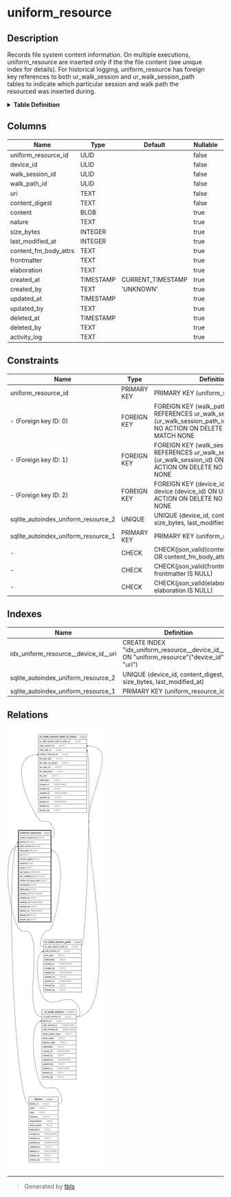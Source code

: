 # uniform_resource

## Description

Records file system content information. On multiple executions,  
uniform_resource are inserted only if the the file content (see unique   
index for details). For historical logging, uniform_resource has foreign  
key references to both ur_walk_session and ur_walk_session_path  
tables to indicate which particular session and walk path the  
resourced was inserted during.

<details>
<summary><strong>Table Definition</strong></summary>

```sql
CREATE TABLE "uniform_resource" (
    "uniform_resource_id" ULID PRIMARY KEY NOT NULL,
    "device_id" ULID NOT NULL,
    "walk_session_id" ULID NOT NULL,
    "walk_path_id" ULID NOT NULL,
    "uri" TEXT NOT NULL,
    "content_digest" TEXT NOT NULL,
    "content" BLOB,
    "nature" TEXT,
    "size_bytes" INTEGER,
    "last_modified_at" INTEGER,
    "content_fm_body_attrs" TEXT CHECK(json_valid(content_fm_body_attrs) OR content_fm_body_attrs IS NULL),
    "frontmatter" TEXT CHECK(json_valid(frontmatter) OR frontmatter IS NULL),
    "elaboration" TEXT CHECK(json_valid(elaboration) OR elaboration IS NULL),
    "created_at" TIMESTAMP DEFAULT CURRENT_TIMESTAMP,
    "created_by" TEXT DEFAULT 'UNKNOWN',
    "updated_at" TIMESTAMP,
    "updated_by" TEXT,
    "deleted_at" TIMESTAMP,
    "deleted_by" TEXT,
    "activity_log" TEXT,
    FOREIGN KEY("device_id") REFERENCES "device"("device_id"),
    FOREIGN KEY("walk_session_id") REFERENCES "ur_walk_session"("ur_walk_session_id"),
    FOREIGN KEY("walk_path_id") REFERENCES "ur_walk_session_path"("ur_walk_session_path_id"),
    UNIQUE("device_id", "content_digest", "uri", "size_bytes", "last_modified_at")
)
```

</details>

## Columns

| Name                  | Type      | Default           | Nullable | Children                                                          | Parents                                         | Comment                                                 |
| --------------------- | --------- | ----------------- | -------- | ----------------------------------------------------------------- | ----------------------------------------------- | ------------------------------------------------------- |
| uniform_resource_id   | ULID      |                   | false    | [ur_walk_session_path_fs_entry](ur_walk_session_path_fs_entry.md) |                                                 | {"isSqlDomainZodDescrMeta":true,"isUlid":true}          |
| device_id             | ULID      |                   | false    |                                                                   | [device](device.md)                             | {"isSqlDomainZodDescrMeta":true,"isUlid":true}          |
| walk_session_id       | ULID      |                   | false    |                                                                   | [ur_walk_session](ur_walk_session.md)           | {"isSqlDomainZodDescrMeta":true,"isUlid":true}          |
| walk_path_id          | ULID      |                   | false    |                                                                   | [ur_walk_session_path](ur_walk_session_path.md) | {"isSqlDomainZodDescrMeta":true,"isUlid":true}          |
| uri                   | TEXT      |                   | false    |                                                                   |                                                 |                                                         |
| content_digest        | TEXT      |                   | false    |                                                                   |                                                 |                                                         |
| content               | BLOB      |                   | true     |                                                                   |                                                 | {"isSqlDomainZodDescrMeta":true,"isBlobText":true}      |
| nature                | TEXT      |                   | true     |                                                                   |                                                 |                                                         |
| size_bytes            | INTEGER   |                   | true     |                                                                   |                                                 |                                                         |
| last_modified_at      | INTEGER   |                   | true     |                                                                   |                                                 |                                                         |
| content_fm_body_attrs | TEXT      |                   | true     |                                                                   |                                                 | {"isSqlDomainZodDescrMeta":true,"isJsonText":true}      |
| frontmatter           | TEXT      |                   | true     |                                                                   |                                                 | {"isSqlDomainZodDescrMeta":true,"isJsonText":true}      |
| elaboration           | TEXT      |                   | true     |                                                                   |                                                 | {"isSqlDomainZodDescrMeta":true,"isJsonText":true}      |
| created_at            | TIMESTAMP | CURRENT_TIMESTAMP | true     |                                                                   |                                                 |                                                         |
| created_by            | TEXT      | 'UNKNOWN'         | true     |                                                                   |                                                 |                                                         |
| updated_at            | TIMESTAMP |                   | true     |                                                                   |                                                 |                                                         |
| updated_by            | TEXT      |                   | true     |                                                                   |                                                 |                                                         |
| deleted_at            | TIMESTAMP |                   | true     |                                                                   |                                                 |                                                         |
| deleted_by            | TEXT      |                   | true     |                                                                   |                                                 |                                                         |
| activity_log          | TEXT      |                   | true     |                                                                   |                                                 | {"isSqlDomainZodDescrMeta":true,"isJsonSqlDomain":true} |

## Constraints

| Name                                | Type        | Definition                                                                                                                              |
| ----------------------------------- | ----------- | --------------------------------------------------------------------------------------------------------------------------------------- |
| uniform_resource_id                 | PRIMARY KEY | PRIMARY KEY (uniform_resource_id)                                                                                                       |
| - (Foreign key ID: 0)               | FOREIGN KEY | FOREIGN KEY (walk_path_id) REFERENCES ur_walk_session_path (ur_walk_session_path_id) ON UPDATE NO ACTION ON DELETE NO ACTION MATCH NONE |
| - (Foreign key ID: 1)               | FOREIGN KEY | FOREIGN KEY (walk_session_id) REFERENCES ur_walk_session (ur_walk_session_id) ON UPDATE NO ACTION ON DELETE NO ACTION MATCH NONE        |
| - (Foreign key ID: 2)               | FOREIGN KEY | FOREIGN KEY (device_id) REFERENCES device (device_id) ON UPDATE NO ACTION ON DELETE NO ACTION MATCH NONE                                |
| sqlite_autoindex_uniform_resource_2 | UNIQUE      | UNIQUE (device_id, content_digest, uri, size_bytes, last_modified_at)                                                                   |
| sqlite_autoindex_uniform_resource_1 | PRIMARY KEY | PRIMARY KEY (uniform_resource_id)                                                                                                       |
| -                                   | CHECK       | CHECK(json_valid(content_fm_body_attrs) OR content_fm_body_attrs IS NULL)                                                               |
| -                                   | CHECK       | CHECK(json_valid(frontmatter) OR frontmatter IS NULL)                                                                                   |
| -                                   | CHECK       | CHECK(json_valid(elaboration) OR elaboration IS NULL)                                                                                   |

## Indexes

| Name                                 | Definition                                                                                    |
| ------------------------------------ | --------------------------------------------------------------------------------------------- |
| idx_uniform_resource__device_id__uri | CREATE INDEX "idx_uniform_resource__device_id__uri" ON "uniform_resource"("device_id", "uri") |
| sqlite_autoindex_uniform_resource_2  | UNIQUE (device_id, content_digest, uri, size_bytes, last_modified_at)                         |
| sqlite_autoindex_uniform_resource_1  | PRIMARY KEY (uniform_resource_id)                                                             |

## Relations

![er](uniform_resource.svg)

---

> Generated by [tbls](https://github.com/k1LoW/tbls)
